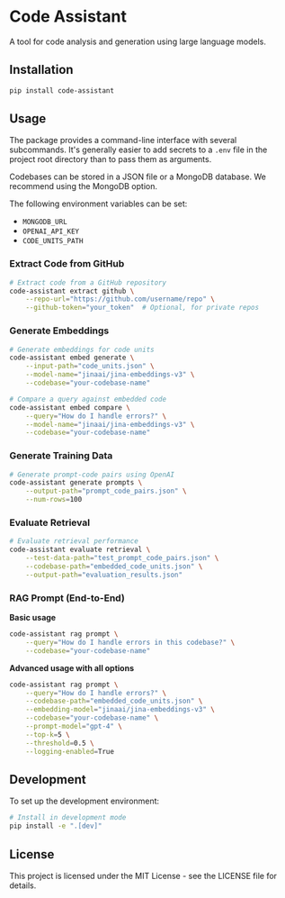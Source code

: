 # Code Assistant

A tool for code analysis and generation using large language models.

## Installation

```bash
pip install code-assistant
```

## Usage

The package provides a command-line interface with several subcommands.
It's generally easier to add secrets to a `.env` file in the project root directory than to pass them as arguments.

Codebases can be stored in a JSON file or a MongoDB database. We recommend using the MongoDB option.

The following environment variables can be set:
- `MONGODB_URL`
- `OPENAI_API_KEY`
- `CODE_UNITS_PATH`

### Extract Code from GitHub

```bash
# Extract code from a GitHub repository
code-assistant extract github \
    --repo-url="https://github.com/username/repo" \
    --github-token="your_token"  # Optional, for private repos
```

### Generate Embeddings

```bash
# Generate embeddings for code units
code-assistant embed generate \
    --input-path="code_units.json" \
    --model-name="jinaai/jina-embeddings-v3" \
    --codebase="your-codebase-name"

# Compare a query against embedded code
code-assistant embed compare \
    --query="How do I handle errors?" \
    --model-name="jinaai/jina-embeddings-v3" \
    --codebase="your-codebase-name"
```

### Generate Training Data

```bash
# Generate prompt-code pairs using OpenAI
code-assistant generate prompts \
    --output-path="prompt_code_pairs.json" \
    --num-rows=100
```

### Evaluate Retrieval

```bash
# Evaluate retrieval performance
code-assistant evaluate retrieval \
    --test-data-path="test_prompt_code_pairs.json" \
    --codebase-path="embedded_code_units.json" \
    --output-path="evaluation_results.json"
```

### RAG Prompt (End-to-End)

**Basic usage**
```bash
code-assistant rag prompt \
    --query="How do I handle errors in this codebase?" \
    --codebase="your-codebase-name"
```

**Advanced usage with all options**
```bash
code-assistant rag prompt \
    --query="How do I handle errors?" \
    --codebase-path="embedded_code_units.json" \
    --embedding-model="jinaai/jina-embeddings-v3" \
    --codebase="your-codebase-name" \
    --prompt-model="gpt-4" \
    --top-k=5 \
    --threshold=0.5 \
    --logging-enabled=True
```

## Development

To set up the development environment:

```bash
# Install in development mode
pip install -e ".[dev]"
```

## License

This project is licensed under the MIT License - see the LICENSE file for details.